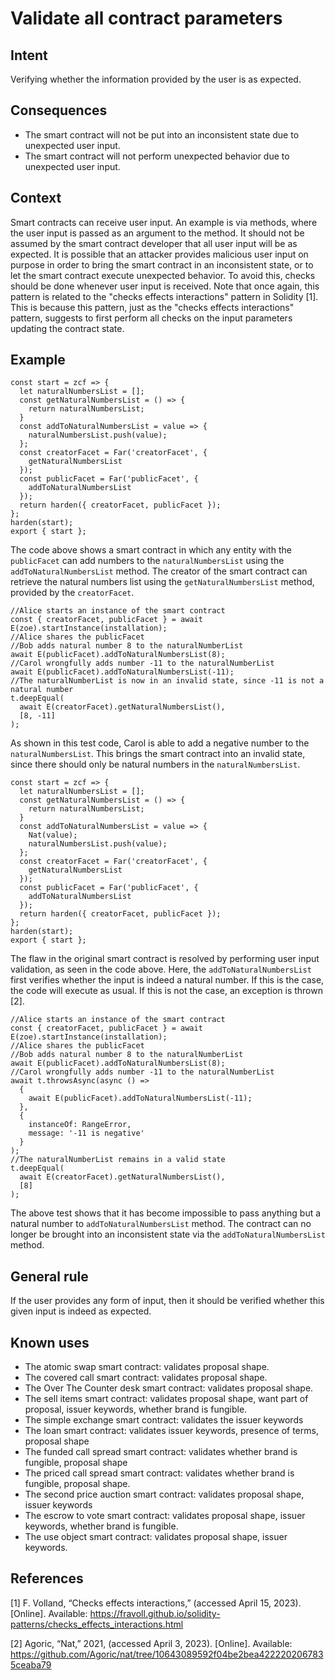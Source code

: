 # Validate all contract parameters

## Intent
Verifying
whether the information provided by the user is as expected.

## Consequences
-   The smart contract will not be put into an inconsistent state due to
    unexpected user input.
-   The smart contract will not perform unexpected behavior due to
    unexpected user input.

## Context
Smart contracts can receive user input. An example is via
methods, where the user input is passed as an argument to the method. It
should not be assumed by the smart contract developer that all user
input will be as expected. It is possible that an attacker provides
malicious user input on purpose in order to bring the smart contract in
an inconsistent state, or to let the smart contract execute unexpected
behavior. To avoid this, checks should be done whenever user input is
received. Note that once again, this pattern is related to the \"checks
effects interactions\" pattern in Solidity [1]. This is because this
pattern, just as the \"checks effects interactions\" pattern, suggests
to first perform all checks on the input parameters updating the
contract state.

## Example
``` {.JavaScript}
const start = zcf => {
  let naturalNumbersList = [];
  const getNaturalNumbersList = () => {
    return naturalNumbersList;
  }
  const addToNaturalNumbersList = value => {
    naturalNumbersList.push(value);
  };
  const creatorFacet = Far('creatorFacet', {
    getNaturalNumbersList
  });
  const publicFacet = Far('publicFacet', {
    addToNaturalNumbersList
  });
  return harden({ creatorFacet, publicFacet });
};
harden(start);
export { start };
```

The code above shows a smart contract in which any
entity with the `publicFacet` can add numbers to the
`naturalNumbersList` using the `addToNaturalNumbersList` method. The
creator of the smart contract can retrieve the natural numbers list
using the `getNaturalNumbersList` method, provided by the
`creatorFacet`.

``` {.JavaScript}
//Alice starts an instance of the smart contract
const { creatorFacet, publicFacet } = await E(zoe).startInstance(installation);
//Alice shares the publicFacet
//Bob adds natural number 8 to the naturalNumberList
await E(publicFacet).addToNaturalNumbersList(8);
//Carol wrongfully adds number -11 to the naturalNumberList
await E(publicFacet).addToNaturalNumbersList(-11);
//The naturalNumberList is now in an invalid state, since -11 is not a natural number
t.deepEqual(
  await E(creatorFacet).getNaturalNumbersList(),
  [8, -11]
);
```

As shown in this test code, Carol is able to add a negative
number to the `naturalNumbersList`. This brings the smart contract into
an invalid state, since there should only be natural numbers in the
`naturalNumbersList`.

``` {.JavaScript}
const start = zcf => {
  let naturalNumbersList = [];
  const getNaturalNumbersList = () => {
    return naturalNumbersList;
  }
  const addToNaturalNumbersList = value => {
    Nat(value);
    naturalNumbersList.push(value);
  };
  const creatorFacet = Far('creatorFacet', {
    getNaturalNumbersList
  });
  const publicFacet = Far('publicFacet', {
    addToNaturalNumbersList
  });
  return harden({ creatorFacet, publicFacet });
};
harden(start);
export { start };
```

The flaw in the original smart contract is resolved by performing user input
validation, as seen in the code above. Here, the
`addToNaturalNumbersList` first verifies whether the input is indeed a
natural number. If this is the case, the code will execute as usual. If
this is not the case, an exception is thrown [2].

``` {.JavaScript language="JavaScript"}
//Alice starts an instance of the smart contract
const { creatorFacet, publicFacet } = await E(zoe).startInstance(installation);
//Alice shares the publicFacet
//Bob adds natural number 8 to the naturalNumberList
await E(publicFacet).addToNaturalNumbersList(8);
//Carol wrongfully adds number -11 to the naturalNumberList
await t.throwsAsync(async () =>
  {
    await E(publicFacet).addToNaturalNumbersList(-11);
  },
  {
    instanceOf: RangeError,
    message: '-11 is negative'
  }
);
//The naturalNumberList remains in a valid state
t.deepEqual(
  await E(creatorFacet).getNaturalNumbersList(),
  [8]
);
```

The above test shows that it has become
impossible to pass anything but a natural number to
`addToNaturalNumbersList` method. The contract can no longer be brought
into an inconsistent state via the `addToNaturalNumbersList` method.

## General rule
If the user provides any form of input, then it should
be verified whether this given input is indeed as expected. 

## Known uses
-   The atomic swap smart contract: validates proposal shape.
-   The covered call smart contract: validates proposal shape.
-   The Over The Counter desk smart contract: validates proposal shape.
-   The sell items smart contract: validates proposal shape, want part
    of proposal, issuer keywords, whether brand is fungible.
-   The simple exchange smart contract: validates the issuer keywords
-   The loan smart contract: validates issuer keywords, presence of
    terms, proposal shape
-   The funded call spread smart contract: validates whether brand is
    fungible, proposal shape
-   The priced call spread smart contract: validates whether brand is
    fungible, proposal shape.
-   The second price auction smart contract: validates proposal shape,
    issuer keywords
-   The escrow to vote smart contract: validates proposal shape, issuer
    keywords, whether brand is fungible.
-   The use object smart contract: validates proposal shape, issuer
    keywords.

## References
[1] F. Volland, “Checks effects interactions,” (accessed April 15, 2023). [Online]. Available: https://fravoll.github.io/solidity-patterns/checks_effects_interactions.html

[2] Agoric, “Nat,” 2021, (accessed April 3, 2023). [Online]. Available: https://github.com/Agoric/nat/tree/10643089592f04be2bea4222202067835ceaba79